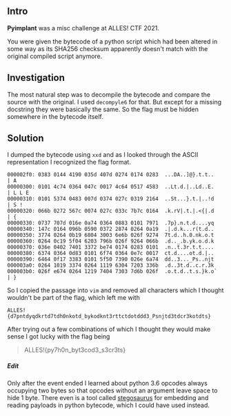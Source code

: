 ## Intro
**Pyimplant** was a misc challenge at ALLES! CTF 2021.  

You were given the bytecode of a python script which had been altered in some way
as its SHA256 checksum apparently doesn't match with the original compiled script anymore.

## Investigation
The most natural step was to decompile the bytecode and compare the source with the original. I used
`decompyle6` for that. But except for a missing docstring they were basically the same. So the flag must
be hidden somewhere in the bytecode itself.

## Solution
I dumped the bytecode using `xxd` and as I looked through the ASCII representation I recognized
the flag format.
```
000002f0: 0383 0144 4190 035d 407d 0274 0174 0283  ...DA..]@}.t.t..    | A
00000300: 0101 4c74 0364 047c 0017 4c64 0517 4583  ..Lt.d.|..Ld..E.    | L L E
00000310: 0101 5374 0483 007d 0374 027c 0319 2164  ..St...}.t.|..!d    | S !
00000320: 066b 0272 567c 0074 027c 033c 7b7c 0164  .k.rV|.t.|.<{|.d    | {
00000330: 0737 707d 016e 0a74 0364 0883 0101 7971  .7p}.n.t.d....yq
00000340: 147c 0164 096b 0590 0372 2874 0264 0a19  .|.d.k...r(t.d..
00000350: 3774 0264 0b19 6804 3003 6e6b 026f 9274  7t.d..h.0.nk.o.t
00000360: 0264 0c19 5f04 6203 796b 026f 9264 066b  .d.._.b.yk.o.d.k
00000370: 036e 0402 7401 3372 be74 0174 0283 0101  .n..t.3r.t.t....
00000380: 6374 0364 0d83 0101 6f74 0364 0e7c 0017  ct.d....ot.d.|..
00000390: 6464 0f17 3383 0101 5f50 7390 026e 6a74  dd..3..._Ps..njt
000003a0: 0264 1019 3374 0264 1119 6304 7203 336b  .d..3t.d..c.r.3k
000003b0: 026f e674 0264 1219 7404 7303 7d6b 026f  .o.t.d..t.s.}k.o`    | }
```

So I copied the passage into `vim` and removed all characters which I thought wouldn't be part of the flag,
which left me with
```
ALLES!{d7pntdyqdkrtd7tdh0nkotd_bykodknt3rttctdotddd3_Psnjtd3tdcr3kotdts}
```

After trying out a few combinations of which I thought they would make sense I got lucky with the flag being

> ALLES!{py7h0n_byt3cod3_s3cr3ts}

##### Edit
Only after the event ended I learned about python 3.6 opcodes always occupying two bytes so that
opcodes without an argument leave space to hide 1 byte. There even is a tool called [stegosaurus](https://github.com/AngelKitty/stegosaurus) for
embedding and reading payloads in python bytecode, which I could have used instead.

